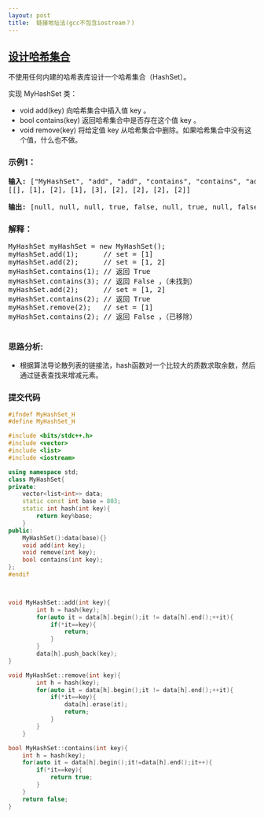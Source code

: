 ```yaml
---
layout: post
title:  链接地址法(gcc不包含iostream？)
---
```


## [设计哈希集合](https://leetcode-cn.com/problems/design-hashset/)

不使用任何内建的哈希表库设计一个哈希集合（HashSet）。

实现 MyHashSet 类：

- void add(key) 向哈希集合中插入值 key 。
- bool contains(key) 返回哈希集合中是否存在这个值 key 。
- void remove(key) 将给定值 key 从哈希集合中删除。如果哈希集合中没有这个值，什么也不做。





### 示例1：
<pre>
<strong>输入:</strong> ["MyHashSet", "add", "add", "contains", "contains", "add", "contains", "remove", "contains"]
[[], [1], [2], [1], [3], [2], [2], [2], [2]]

<strong>输出:</strong> [null, null, null, true, false, null, true, null, false]
</pre>

### 解释：
<pre>
MyHashSet myHashSet = new MyHashSet();
myHashSet.add(1);      // set = [1]
myHashSet.add(2);      // set = [1, 2]
myHashSet.contains(1); // 返回 True
myHashSet.contains(3); // 返回 False ，（未找到）
myHashSet.add(2);      // set = [1, 2]
myHashSet.contains(2); // 返回 True
myHashSet.remove(2);   // set = [1]
myHashSet.contains(2); // 返回 False ，（已移除）

</pre>

### 思路分析:

- 根据算法导论散列表的链接法，hash函数对一个比较大的质数求取余数，然后通过链表查找来增减元素。

### 提交代码

```C++
#ifndef MyHashSet_H
#define MyHashSet_H

#include <bits/stdc++.h>
#include <vector>
#include <list>
#include <iostream>

using namespace std;
class MyHashSet{
private:
    vector<list<int>> data;
    static const int base = 803;
    static int hash(int key){
        return key%base;
    }
public:
    MyHashSet():data(base){}
    void add(int key);
    void remove(int key);
    bool contains(int key);
};
#endif



void MyHashSet::add(int key){
        int h = hash(key);
        for(auto it = data[h].begin();it != data[h].end();++it){
            if(*it==key){
                return;
            }
        }
        data[h].push_back(key);
}

void MyHashSet::remove(int key){
        int h = hash(key);
        for(auto it = data[h].begin();it != data[h].end();++it){
            if(*it==key){
                data[h].erase(it);
                return;
            }
        }
    }

bool MyHashSet::contains(int key){
    int h = hash(key);
    for(auto it = data[h].begin();it!=data[h].end();it++){
        if(*it==key){
            return true;
        }
    }
    return false;
}


```

